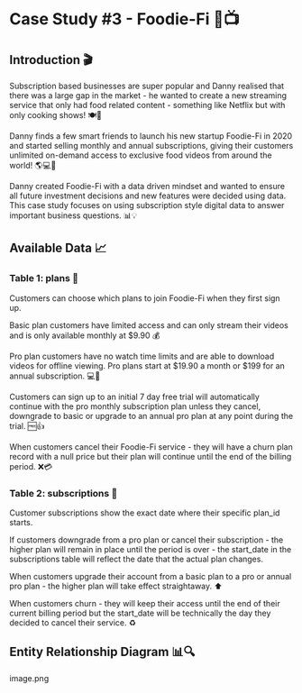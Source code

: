 # Case Study #3 - Foodie-Fi 🍔📺
## Introduction 🎬
Subscription based businesses are super popular and Danny realised that there was a large gap in the market - he wanted to create a new streaming service that only had food related content - something like Netflix but with only cooking shows! 🍽️🍲

Danny finds a few smart friends to launch his new startup Foodie-Fi in 2020 and started selling monthly and annual subscriptions, giving their customers unlimited on-demand access to exclusive food videos from around the world! 🌎💻🎥

Danny created Foodie-Fi with a data driven mindset and wanted to ensure all future investment decisions and new features were decided using data. This case study focuses on using subscription style digital data to answer important business questions. 📊💡

## Available Data 📈
### Table 1: plans 📝
Customers can choose which plans to join Foodie-Fi when they first sign up.

Basic plan customers have limited access and can only stream their videos and is only available monthly at $9.90 💰

Pro plan customers have no watch time limits and are able to download videos for offline viewing. Pro plans start at $19.90 a month or $199 for an annual subscription. 💻💾

Customers can sign up to an initial 7 day free trial will automatically continue with the pro monthly subscription plan unless they cancel, downgrade to basic or upgrade to an annual pro plan at any point during the trial. 🆓👍

When customers cancel their Foodie-Fi service - they will have a churn plan record with a null price but their plan will continue until the end of the billing period. ❌💳

### Table 2: subscriptions 📅
Customer subscriptions show the exact date where their specific plan_id starts.

If customers downgrade from a pro plan or cancel their subscription - the higher plan will remain in place until the period is over - the start_date in the subscriptions table will reflect the date that the actual plan changes.

When customers upgrade their account from a basic plan to a pro or annual pro plan - the higher plan will take effect straightaway. ⬆️

When customers churn - they will keep their access until the end of their current billing period but the start_date will be technically the day they decided to cancel their service. ♻️

## Entity Relationship Diagram 📊🔍

image.png



